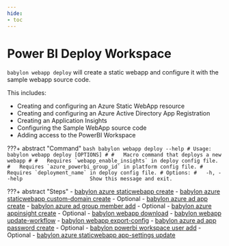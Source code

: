 ```yaml
---
hide:
- toc
---
```

# Power BI Deploy Workspace

`babylon webapp deploy` will create a static webapp and configure it with the sample webapp source code.

This includes:

  - Creating and configuring an Azure Static WebApp resource
  - Creating and configuring an Azure Active Directory App Registration
  - Creating an Application Insights
  - Configuring the Sample WebApp source code
  - Adding access to the PowerBI Workspace

???+ abstract "Command"
    ```bash
    babylon webapp deploy --help
    # Usage: babylon webapp deploy [OPTIONS]
    #
    #   Macro command that deploys a new webapp
    #
    #   Requires `webapp_enable_insights` in deploy config file.
    #   Requires `azure_powerbi_group_id` in platform config file.
    #   Requires `deployment_name` in deploy config file.
    # Options:
    #   -h, --help                      Show this message and exit.
    ```

???+ abstract "Steps"
    - [babylon azure staticwebapp create](https://cosmo-tech.github.io/Babylon/latest/cli/#create_10)
    - [babylon azure staticwebapp custom-domain create](https://cosmo-tech.github.io/Babylon/latest/cli/#create_11) - Optional
    - [babylon azure ad app create](https://cosmo-tech.github.io/Babylon/latest/cli/#create_5)
    - [babylon azure ad group member add](https://cosmo-tech.github.io/Babylon/latest/cli/#add) - Optional
    - [babylon azure appinsight create](https://cosmo-tech.github.io/Babylon/latest/cli/#create_8) - Optional
    - [babylon webapp download](https://cosmo-tech.github.io/Babylon/latest/cli/#download_2)
    - [babylon webapp update-workflow](https://cosmo-tech.github.io/Babylon/latest/cli/#update-workflow)
    - [babylon webapp export-config](https://cosmo-tech.github.io/Babylon/latest/cli/#export-config)
    - [babylon azure ad app password create](https://cosmo-tech.github.io/Babylon/latest/cli/#create_6) - Optional
    - [babylon powerbi workspace user add](https://cosmo-tech.github.io/Babylon/latest/cli/#add_2) - Optional
    - [babylon azure staticwebapp app-settings update](https://cosmo-tech.github.io/Babylon/latest/cli/#update_5)
